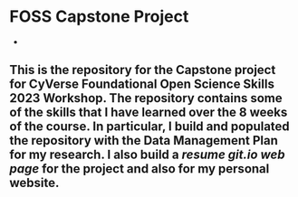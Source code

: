 # FOSS Capstone Project

-
This is the repository for the Capstone project for CyVerse Foundational Open Science Skills 2023 Workshop. The repository contains some of the skills that I have learned over the 8 weeks of the course. In particular, I build and populated the repository with the Data Management Plan for my research. I also build a _resume git.io web page_ for the project and also for my personal website.
---



